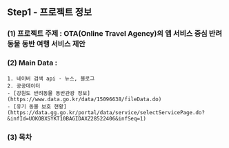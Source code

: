 ## Step1 - 프로젝트 정보
### (1) 프로젝트 주제 : OTA(Online Travel Agency)의 앱 서비스 중심 반려동물 동반 여행 서비스 제안
### (2) Main Data :
    1. 네이버 검색 api - 뉴스, 블로그
    2. 공공데이터
    - [강원도 반려동물 동반관광 정보](https://www.data.go.kr/data/15096638/fileData.do)
    - [유기 동물 보호 현황](https://data.gg.go.kr/portal/data/service/selectServicePage.do?&infId=UOKOBXSYKT10BAGIDAXZ28522406&infSeq=1)
### (3) 목차
